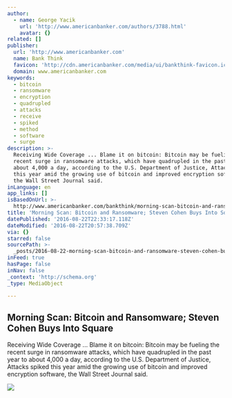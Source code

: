 ```yaml
---
author:
  - name: George Yacik
    url: 'http://www.americanbanker.com/authors/3788.html'
    avatar: {}
related: []
publisher:
  url: 'http://www.americanbanker.com'
  name: Bank Think
  favicon: 'http://cdn.americanbanker.com/media/ui/bankthink-favicon.ico'
  domain: www.americanbanker.com
keywords:
  - bitcoin
  - ransomware
  - encryption
  - quadrupled
  - attacks
  - receive
  - spiked
  - method
  - software
  - surge
description: >-
  Receiving Wide Coverage ... Blame it on bitcoin: Bitcoin may be fueling the
  recent surge in ransomware attacks, which have quadrupled in the past year to
  about 4,000 a day, according to the U.S. Department of Justice, Attacks spiked
  this year amid the growing use of bitcoin and improved encryption software,
  the Wall Street Journal said.
inLanguage: en
app_links: []
isBasedOnUrl: >-
  http://www.americanbanker.com/bankthink/morning-scan-bitcoin-and-ransomware-steven-cohen-buys-into-square-1090828-1.html
title: 'Morning Scan: Bitcoin and Ransomware; Steven Cohen Buys Into Square'
datePublished: '2016-08-22T22:33:17.118Z'
dateModified: '2016-08-22T20:57:38.709Z'
via: {}
starred: false
sourcePath: >-
  _posts/2016-08-22-morning-scan-bitcoin-and-ransomware-steven-cohen-buys-into.md
inFeed: true
hasPage: false
inNav: false
_context: 'http://schema.org'
_type: MediaObject

---
```

<article style=""><h1>Morning Scan: Bitcoin and Ransomware; Steven Cohen Buys Into Square</h1><p>Receiving Wide Coverage ... Blame it on bitcoin: Bitcoin may be fueling the recent surge in ransomware attacks, which have quadrupled in the past year to about 4,000 a day, according to the U.S. Department of Justice, Attacks spiked this year amid the growing use of bitcoin and improved encryption software, the Wall Street Journal said.</p><img src="http://cdn.americanbanker.com/media/ui/americanbanker-socialshare-logo.png" /></article>